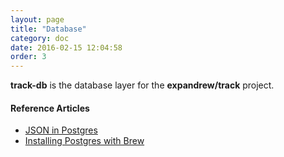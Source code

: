 ```yaml
---
layout: page
title: "Database"
category: doc
date: 2016-02-15 12:04:58
order: 3
---
```


**track-db** is the database layer for the **expandrew/track** project.

#### Reference Articles

- [JSON in Postgres](http://blog.codeship.com/unleash-the-power-of-storing-json-in-postgres/)
- [Installing Postgres with Brew](https://www.codefellows.org/blog/three-battle-tested-ways-to-install-postgresql)

